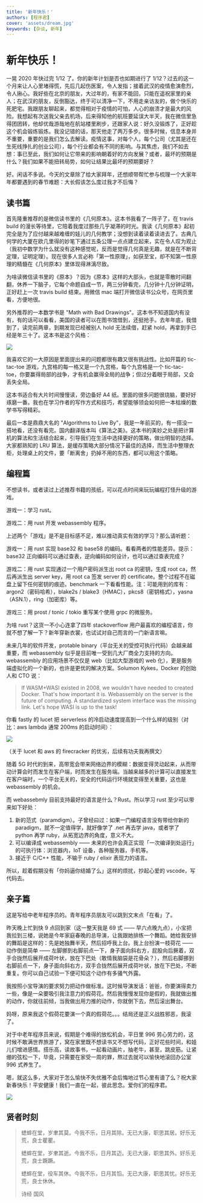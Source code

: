 ```yaml
---
title: '新年快乐！'
authors: [程序君]
cover: 'assets/dream.jpg'
keywords: [杂谈, 新年]
---
```


# 新年快乐！

一晃 2020 年快过完 1/12 了。你的新年计划是否也如期进行了 1/12？过去的这一个月来让人心里堵得慌，先后几起伤医案，令人发指；接着武汉的疫情愈演愈烈，令人揪心。我好些在北京的朋友，大过年的，有家不能回，只能在遥祝家里的亲人；在武汉的朋友，反倒豁达，终于可以清净一下，不用走亲访友的，做个快乐的死肥宅。我跟朋友聊起来，都觉得相对于疫情的可怕，人心的崩溃才是最大的风险。我想起有次送我父亲去机场，后来得知他的航班要延误大半天，我在微信里急得团团转，他却优哉游哉地在航站楼里刷步，还跟家人说：好久没锻炼了，正好趁这个机会锻炼锻炼。我没记错的话，那天他走了两万多步。很多时候，信息本身并不重要，重要的是我们怎么去解读。疫情这事，对每个人，每个公司（尤其是还在生死线挣扎的创业公司），每个行业都会有不同的影响。与其焦虑，我们不如去想：事已至此，我们如何让它带来的影响朝着好的方向发展？或者，最坏的预期是什么？我们如果不能扭转局势，如何让结果比最坏的预期要好？

好。闲话不多说。今天的文章除了给大家拜年，还想顺带帮忙参与梳理一个大家年年都要遇到的春节难题：大长假该怎么度过我才不后悔？

## 读书篇

首先隆重推荐的是微信读书里的《几何原本》。这本书我看了一阵子了，在 travis build 的漫长等待里，它陪着我度过那些几乎凝滞的时光。我读《几何原本》起初完全是为了应付越来越难缠的娃儿的几何教学；没想到读着读着读进去了。古典几何学的大厦在欧几里得的妙笔下通过五条公理一点点建立起来，实在令人叹为观止（我初中数学为什么就没有这种感觉呢，反而是觉得几何真是无趣，就是在不断背定理，证明定理）。现在很多人言必称「第一性原理」，如获至宝，却不知第一性原理的精髓在《几何原本》里体现得淋漓尽致。

为啥读微信读书里的《原本》？因为《原本》这样的大部头，也就是零散时间翻翻，休养一下脑子，它每个命题自成一节，两三分钟看完，几分钟十几分钟证明，正好赶上一次 travis build 结束。用微信 mac 端打开微信读书公众号，在网页里看，方便地很。

另外推荐的一本数学书是 "Math with Bad Drawings"。这本书不知道国内有没有，有的话可以看看，美国的读者可以在图书馆借到，还挺抢手。去年年底，我借到了，读完前两章，到期发现已经被别人 hold 无法续借，赶紧 hold，再拿到手已经是年三十了。这本书是这个风格：

![](assets/math.jpg)

我喜欢它的一大原因是里面提出来的问题都很有趣又很有挑战性。比如开篇的 tic-tac-toe 游戏，九宫格的每一格又是一个九宫格，每个九宫格是一个 tic-tac-toe，你要赢得局部的战争，才有机会赢得全局的战争；但过分着眼于局部，又会丢失全局。

这本书适合有大片时间慢慢读，旁边备好 A4 纸。里面的很多问题很烧脑，要好好琢磨一番。我也在学习作者的写作方式和技巧，希望能够领会如何把一本枯燥的数学书写得精彩。

最后一本是鼎鼎大名的 "Algorithms to Live By"，我是一年前买的，有一搭没一搭地看，还没有看完。国内翻译版本叫《算法之美》。这本书的美妙之处是把计算机的算法和生活结合起来，引导我们在生活中选择更好的策略，做出明智的选择。大家都熟知的 LRU 算法，是缓存策略大部分情况下最佳的选择，而生活中整理衣柜，处理桌上的文件，要「断离舍」扔掉不用的东西，都可以用这个策略。

## 编程篇

不想读书，或者读过上述推荐书籍的孩纸，可以花点时间来玩玩编程打怪升级的游戏。

游戏一：学习 rust。

游戏二：用 rust 开发 webassembly 程序。

上述两个「游戏」是不是目标感不足，难以推动真实有效的学习？那么请听题：

游戏一：用 rust 实现 base32 和 base58 的编码。看看两者的性能差异。提示：base32 正向编码可以通过查表，逆向编码如何设计，也可以通过查表完成？

游戏二：用 rust 实现通过一个用户密码派生出 root ca 的密钥，生成 root ca，然后再派生出 server key，用 root ca 签发 server 的 certificate。整个过程不在磁盘上留下任何密钥的痕迹。benchmark 一下看看性能。注：可能用到的库有：argon2（密码哈希），blake2s / blake3（HMAC），pkcs8（密钥格式），yasna（ASN.1），ring（加密库）等。

游戏三：用 prost / tonic / tokio 重写某个使用 grpc 的微服务。

为啥 rust？这货一不小心连拿了四年 stackoverflow 用户最喜欢的编程语言，你就不想了解一下？新年穿新衣裳，也试试对自己而言的一门新语言嘛。

未来几年的软件开发，protable binary（平台无关的受控可执行代码）会越来越重要，而 webassembly 似乎是目前唯一受到几大厂商全力支持的方向。webassembly 的应用场景不仅仅是 web（比如大型游戏的 web 化），更是服务端虚拟化的一个新的，也许是更优的解决方案。Solumon Kykes，Docker 的创始人和 CTO 说：

> If WASM+WASI existed in 2008, we wouldn't have needed to created Docker. That's how important it is. Webassembly on the server is the future of computing. A standardized system interface was the missing link. Let's hope WASI is up to the task!

你看 fastly 的 lucet 把 serverless 的冷启动速度提高到一个什么样的级别（对比：aws lambda 通常 200ms 的启动时间）：

![](assets/fastly.jpg)

（关于 lucet 和 aws 的 firecracker 的优劣，后续有功夫我再撰文）

随着 5G 时代的到来，高带宽会带来网络边界的模糊：数据变得灵动起来，从而带动计算会时而发生在客户端，时而发生在服务端。当越来越多的计算可以直接发生在客户端时，一个平台无关的，安全的代码运行环境就变得至关重要，这也是 webassembly 的机会。

而 webassebmly 目前支持最好的语言是什么？Rust。所以学习 rust 至少可以带来如下好处：

1. 新的范式（paramdigm）。子曾经曰过：如果一门编程语言没有带给你新的 paradigm，就不一定值得学，就好像学了 .net 再去学 java，或者学了 python 再学 ruby，从拓宽边界的角度，意义不大。
2. 可以编译成 webassembly —— 未来的也许会真正实现「一次编译到处运行」的可执行体：浏览器内，IoT 设备，各种服务器，手机等。
3. 接近于 C/C++ 性能，不输于 ruby / elixir 表现力的语言。

所以，趁着假期没有「你妈逼你结婚了么」这样的烦扰，抄起心爱的 vscode，写代码去。

## 亲子篇

这是写给中老年程序员的。青年程序员朋友可以跳到文末点「在看」了。

昨天晚上忙到快 9 点回到家（这一整天我是 69 式 —— 早六点晚九点），小宝把我拉到三楼，说她是今年家庭春晚的总导演，让我跟她排练一个舞蹈。她给我安排的舞蹈是这样的：先是她独舞半天，然后招呼我上台。我上台扮演一枝荷花 —— 动作倒是简单 —— 左脚挪到右脚前点一下，身子面向斜右方，屁股向后撅着，双手合拢然后展开成荷叶状，放在下巴处（敢情我脑袋是花骨朵？），然后右脚挪到右脚前点一下，身子面向斜右方，双手合拢然后展开成荷叶状，放在下巴处，不断重复。你可以自己试验一下便可知这个动作有多骚气外露。

我按照小宝导演的要求努力把动作做标准。这时候导演发话：爸爸，你要演得卖力一些，像是一朵要吸引我注意力的假荷花。然后我慢慢发现你是假的，我就做出推的动作，你就往前倾，当我做出用力推的动作，你就倒下去，然后滚出舞台。

妈呀，原来我这个假荷花要演一个真的假荷花。。。结局还是正义战胜邪恶，我滚了。

对于中老年程序员来说，假期是个难得的放松机会，平日里 996 劳心劳力的，这时候不敢满世界旅游了，窝在家里既不想读书又不想写代码，正好花些时间，和娃儿们增进感情。搭乐高，读故事书，一起看动画片，抽老牛，甚至，跳皮筋。让紧绷的弦松一下，毕竟，只需要在家受一周的罪，熬过去就可以愉快地滚回办公室 996 式养生了。

嗯，就这么多，大家对于怎么愉快不失优雅不会后悔地​过节心里有谱了么？祝大家新春快乐！平安健康！我们一直在一起，彼此思念。爱你们的程序君。

![](assets/happy.jpg)

## 贤者时刻

> 蟋蟀在堂，岁聿其莫。今我不乐，日月其除。无已大康，职思其居。好乐无荒，良士瞿瞿。
>
> 蟋蟀在堂，岁聿其逝。今我不乐，日月其迈。无已大康，职思其外。好乐无荒，良士蹶蹶。
>
> 蟋蟀在堂，役车其休。今我不乐，日月其慆。无已大康，职思其忧。好乐无荒，良士休休。
>
> 诗经 国风
